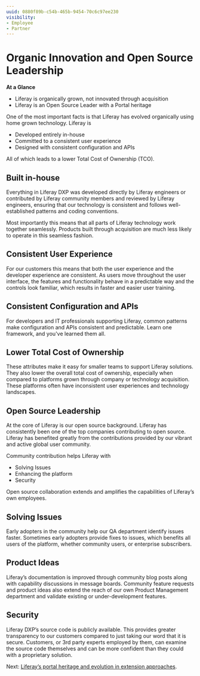 ```yaml
---
uuid: 0880f89b-c54b-465b-9454-70c6c97ee230
visibility: 
- Employee
- Partner
---
```


# Organic Innovation and Open Source Leadership

**At a Glance**

* Liferay is organically grown, not innovated through acquisition
* Liferay is an Open Source Leader with a Portal heritage

One of the most important facts is that Liferay has evolved organically using home grown technology. Liferay is

* Developed entirely in-house
* Committed to a consistent user experience
* Designed with consistent configuration and APIs

All of which leads to a lower Total Cost of Ownership (TCO).

## Built in-house

Everything in Liferay DXP was developed directly by Liferay engineers or contributed by Liferay community members and reviewed by Liferay engineers, ensuring that our technology is consistent and follows well-established patterns and coding conventions.

Most importantly this means that all parts of Liferay technology work together seamlessly. Products built through acquisition are much less likely to operate in this seamless fashion.

## Consistent User Experience

For our customers this means that both the user experience and the developer experience are consistent. As users move throughout the user interface, the features and functionality behave in a predictable way and the controls look familiar, which results in faster and easier user training.

## Consistent Configuration and APIs

For developers and IT professionals supporting Liferay, common patterns make configuration and APIs consistent and predictable. Learn one framework, and you've learned them all.

## Lower Total Cost of Ownership

These attributes make it easy for smaller teams to support Liferay solutions. They also lower the overall total cost of ownership, especially when compared to platforms grown through company or technology acquisition. These platforms often have inconsistent user experiences and technology landscapes.

## Open Source Leadership

At the core of Liferay is our open source background. Liferay has consistently been one of the top companies contributing to open source. Liferay has benefited greatly from the contributions provided by our vibrant and active global user community.

Community contribution helps Liferay with

* Solving Issues
* Enhancing the platform
* Security

Open source collaboration extends and amplifies the capabilities of Liferay’s own employees.

## Solving Issues

Early adopters in the community help our QA department identify issues faster. Sometimes early adopters provide fixes to issues, which benefits all users of the platform, whether community users, or enterprise subscribers.

## Product Ideas

Liferay’s documentation is improved through community blog posts along with capability discussions in message boards. Community feature requests and product ideas also extend the reach of our own Product Management department and validate existing or under-development features.

## Security

Liferay DXP’s source code is publicly available. This provides greater transparency to our customers compared to just taking our word that it is secure. Customers, or 3rd party experts employed by them, can examine the source code themselves and can be more confident than they could with a proprietary solution.

Next: [Liferay’s portal heritage and evolution in extension approaches](./portal-heritage-and-tailoring-liferay.md). 
